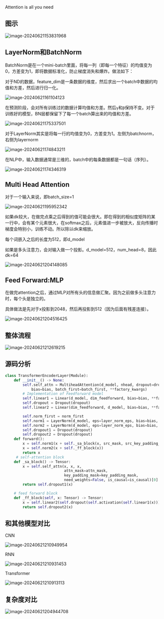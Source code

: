 Attention is all you need

## 图示

![image-20240621153831968](transformer.assets/image-20240621153831968-1718975517795.png)

## LayerNorm和BatchNorm

BatchNorm是在一个mini-batch里面，将每一列（即每一个特征）的均值变为0，方差变为1，即将数据标准化，防止梯度消失和爆炸。做法如下：

对于ND的数据，feature_dim是一条数据的维度，然后求出一个batch中数据的均值和方差，然后进行归一化。

![image-20240621161104123](transformer.assets/image-20240621161104123-1718975517795.png)

在预测阶段，会对所有训练过的数据计算均值和方差。然后`γ`和`β`保持不变。对于训练好的模型，BN层都保留下了每一个batch算出来的均值和方差。

![image-20240621175337501](transformer.assets/image-20240621175337501-1718975517795.png)

对于LayerNorm其实是将每一行的均值变为0，方差变为1。左侧为batchnorm，右侧为layernorm

![image-20240621174843211](transformer.assets/image-20240621174843211-1718975517795.png)

在NLP中，输入数据通常是三维的，batch中的每条数据都是一句话（序列）。

![image-20240621174346319](transformer.assets/image-20240621174346319-1718975517795.png)

## Multi Head Attention

对于一个输入来说，即batch_size=1

![image-20240621195952342](transformer.assets/image-20240621195952342-1718975517795.png)

如果dk较大，在做完点乘之后得到的值可能会很大。即在得到的相似度矩阵的某一行中，会有某个元素很大，在softmax之后，元素值进一步被放大，反向传播时梯度会特别小，训练不动。所以除以dk来缩放。

每个词嵌入之后的长度为512，即d_model

如果是多头注意力，会对输入做一个投影。d_model=512，num_head=8，因此dk=64

![image-20240621204148085](transformer.assets/image-20240621204148085-1718975517795.png)

## Feed Forward:MLP

在做完attention之后，通过MLP对所有头的信息做汇聚。因为之前做多头注意力时，每个头是独立的。

具体做法是先对于x投影到2048，然后再投影到512（因为后面有残差连接）。

![image-20240621204516425](transformer.assets/image-20240621204516425-1718975517795.png)

## 整体流程

![image-20240621212619215](transformer.assets/image-20240621212619215.png)



## 源码分析

```python
class TransformerEncoderLayer(Module):
    def __init__() -> None:
        self.self_attn = MultiheadAttention(d_model, nhead, dropout=dropout,
            bias=bias, batch_first=batch_first, **factory_kwargs)
        # Implementation of Feedforward model
        self.linear1 = Linear(d_model, dim_feedforward, bias=bias, **factory_kwargs)
        self.dropout = Dropout(dropout)
        self.linear2 = Linear(dim_feedforward, d_model, bias=bias, **factory_kwargs)

        self.norm_first = norm_first
        self.norm1 = LayerNorm(d_model, eps=layer_norm_eps, bias=bias, **factory_kwargs)
        self.norm2 = LayerNorm(d_model, eps=layer_norm_eps, bias=bias, **factory_kwargs)
        self.dropout1 = Dropout(dropout)
        self.dropout2 = Dropout(dropout)
    def forward():
        x = self.norm1(x + self._sa_block(x, src_mask, src_key_padding_mask))
        x = self.norm2(x + self._ff_block(x))
        return x
     # self-attention block
    def _sa_block() -> Tensor:
        x = self.self_attn(x, x, x,
                           attn_mask=attn_mask,
                           key_padding_mask=key_padding_mask,
                           need_weights=False, is_causal=is_causal)[0]
        return self.dropout1(x)

    # feed forward block
    def _ff_block(self, x: Tensor) -> Tensor:
        x = self.linear2(self.dropout(self.activation(self.linear1(x))))
        return self.dropout2(x)


```







## 和其他模型对比

CNN

![image-20240621210949954](transformer.assets/image-20240621210949954-1718975517795.png)

RNN

![image-20240621210931453](transformer.assets/image-20240621210931453-1718975517795.png)

Transformer

![image-20240621210913113](transformer.assets/image-20240621210913113-1718975517795.png)

## 复杂度对比

![image-20240621204944708](transformer.assets/image-20240621204944708-1718975517796.png) 